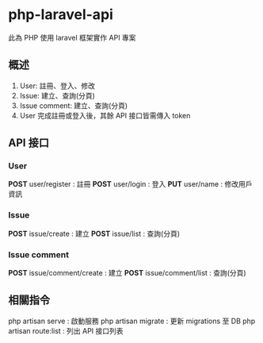 # php-laravel-api
此為 PHP 使用 laravel 框架實作 API 專案

## 概述
1. User: 註冊、登入、修改
2. Issue: 建立、查詢(分頁)
3. Issue comment: 建立、查詢(分頁)
4. User 完成註冊或登入後，其餘 API 接口皆需傳入 token

## API 接口

### User
**POST**      user/register : 註冊
**POST**      user/login : 登入
**PUT**       user/name : 修改用戶資訊

### Issue
**POST**      issue/create : 建立
**POST**      issue/list : 查詢(分頁)

### Issue comment
**POST**      issue/comment/create : 建立
**POST**      issue/comment/list : 查詢(分頁)


## 相關指令
php artisan serve : 啟動服務
php artisan migrate : 更新 migrations 至 DB
php artisan route:list : 列出 API 接口列表

